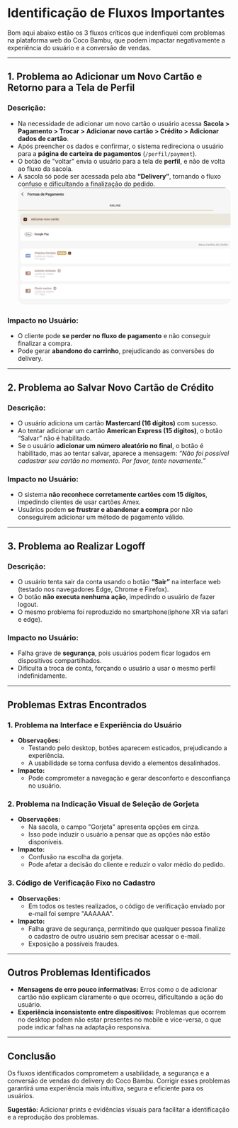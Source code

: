 # Identificação de Fluxos Importantes

Bom aqui abaixo estão os 3 fluxos críticos que indenfiquei com problemas na plataforma web do Coco Bambu, que podem impactar negativamente a experiência do usuário e a conversão de vendas.

---

## **1. Problema ao Adicionar um Novo Cartão e Retorno para a Tela de Perfil**

### **Descrição:**
- Na necessidade de adicionar um novo cartão o usuário acessa **Sacola > Pagamento > Trocar > Adicionar novo cartão > Crédito > Adicionar dados de cartão**.
- Após preencher os dados e confirmar, o sistema redireciona o usuário para a **página de carteira de pagamentos** (`/perfil/payment`).
- O botão de "voltar" envia o usuário para a tela de **perfil**, e não de volta ao fluxo da sacola.
- A sacola só pode ser acessada pela aba **“Delivery”**, tornando o fluxo confuso e dificultando a finalização do pedido.
![Tela de pagamentos apos adioconar novo cartão](prints/problema-1-tela-de-forma-de-pagamento.png)

### **Impacto no Usuário:**
- O cliente pode **se perder no fluxo de pagamento** e não conseguir finalizar a compra.
- Pode gerar **abandono do carrinho**, prejudicando as conversões do delivery.

---

## **2. Problema ao Salvar Novo Cartão de Crédito**

### **Descrição:**
- O usuário adiciona um cartão **Mastercard (16 dígitos)** com sucesso.
- Ao tentar adicionar um cartão **American Express (15 dígitos)**, o botão “Salvar” não é habilitado.
- Se o usuário **adicionar um número aleatório no final**, o botão é habilitado, mas ao tentar salvar, aparece a mensagem:
  *“Não foi possível cadastrar seu cartão no momento. Por favor, tente novamente.”*

### **Impacto no Usuário:**
- O sistema **não reconhece corretamente cartões com 15 dígitos**, impedindo clientes de usar cartões Amex.
- Usuários podem **se frustrar e abandonar a compra** por não conseguirem adicionar um método de pagamento válido.

---

## **3. Problema ao Realizar Logoff**

### **Descrição:**
- O usuário tenta sair da conta usando o botão **“Sair”** na interface web (testado nos navegadores Edge, Chrome e Firefox).
- O botão **não executa nenhuma ação**, impedindo o usuário de fazer logout.
- O mesmo problema foi reproduzido no smartphone(iphone XR via safari e edge).

### **Impacto no Usuário:**
- Falha grave de **segurança**, pois usuários podem ficar logados em dispositivos compartilhados.
- Dificulta a troca de conta, forçando o usuário a usar o mesmo perfil indefinidamente.

---

## **Problemas Extras Encontrados**

### **1. Problema na Interface e Experiência do Usuário**
- **Observações:**
  - Testando pelo desktop, botões aparecem esticados, prejudicando a experiência.
  - A usabilidade se torna confusa devido a elementos desalinhados.
- **Impacto:**
  - Pode comprometer a navegação e gerar desconforto e desconfiança no usuário.

### **2. Problema na Indicação Visual de Seleção de Gorjeta**
- **Observações:**
  - Na sacola, o campo "Gorjeta" apresenta opções em cinza.
  - Isso pode induzir o usuário a pensar que as opções não estão disponíveis.
- **Impacto:**
  - Confusão na escolha da gorjeta.
  - Pode afetar a decisão do cliente e reduzir o valor médio do pedido.

### **3. Código de Verificação Fixo no Cadastro**
- **Observações:**
  - Em todos os testes realizados, o código de verificação enviado por e-mail foi sempre "AAAAAA".
- **Impacto:**
  - Falha grave de segurança, permitindo que qualquer pessoa finalize o cadastro de outro usuário sem precisar acessar o e-mail.
  - Exposição a possíveis fraudes.

---

## **Outros Problemas Identificados**
- **Mensagens de erro pouco informativas:** Erros como o de adicionar cartão não explicam claramente o que ocorreu, dificultando a ação do usuário.
- **Experiência inconsistente entre dispositivos:** Problemas que ocorrem no desktop podem não estar presentes no mobile e vice-versa, o que pode indicar falhas na adaptação responsiva.

---

## **Conclusão**
Os fluxos identificados comprometem a usabilidade, a segurança e a conversão de vendas do delivery do Coco Bambu. Corrigir esses problemas garantirá uma experiência mais intuitiva, segura e eficiente para os usuários.

**Sugestão:** Adicionar prints e evidências visuais para facilitar a identificação e a reprodução dos problemas.